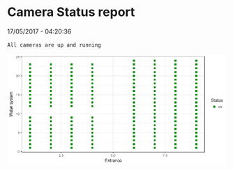 Camera Status report
================
17/05/2017 - 04:20:36

    All cameras are up and running

![](camreport_files/figure-markdown_github/unnamed-chunk-2-1.png)
